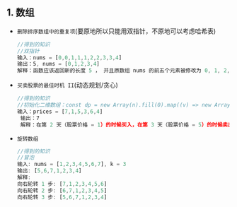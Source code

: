 ## 1. 数组

- `删除排序数组中的重复项`(要原地所以只能用双指针，不原地可以考虑哈希表)

  ```js
  //得到的知识
  //双指针
  输入：nums = [0,0,1,1,1,2,2,3,3,4]
  输出：5, nums = [0,1,2,3,4]
  解释：函数应该返回新的长度 5 ， 并且原数组 nums 的前五个元素被修改为 0, 1, 2, 3, 4 。不需要考虑数组中超出新长度后面的元素。
  ```

- `买卖股票的最佳时机 II`(动态规划/贪心)

  ```js
  //得到的知识
  //初始化二维数组：const dp = new Array(n).fill(0).map((v) => new Array(2).fill(0));
  输入：prices = [7,1,5,3,6,4]
   输出：7
   解释：在第 2 天（股票价格 = 1）的时候买入，在第 3 天（股票价格 = 5）的时候卖出, 这笔交易所能获得利润 = 5 - 1 = 4 。随后，在第 4 天（股票价格 = 3）的时候买入，在第 5 天（股票价格 = 6）的时候卖出, 这笔交易所能获得利润 = 6 - 3 = 3 ，总利润为 4 + 3 = 7 。
  ```

- `旋转数组`
  ```js
  //得到的知识
  //冒泡
  输入: nums = [1,2,3,4,5,6,7], k = 3
  输出: [5,6,7,1,2,3,4]
  解释:
  向右轮转 1 步: [7,1,2,3,4,5,6]
  向右轮转 2 步: [6,7,1,2,3,4,5]
  向右轮转 3 步: [5,6,7,1,2,3,4]
  ```
